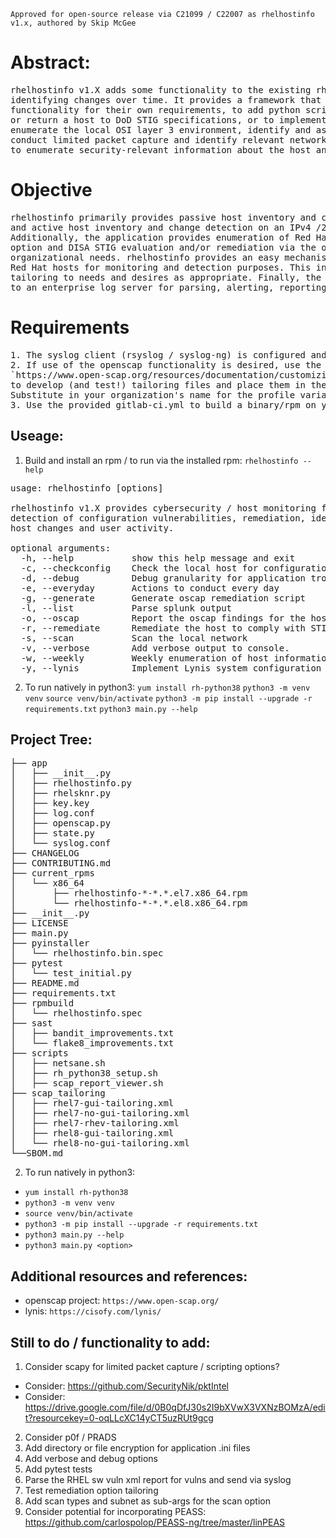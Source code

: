 `Approved for open-source release via C21099 / C22007 as rhelhostinfo v1.x, authored by Skip McGee`

# Abstract:
<pre>
rhelhostinfo v1.X adds some functionality to the existing rhelhostinfo project by enumerating host configuration information and 
identifying changes over time. It provides a framework that allows organizations to modify the application 
functionality for their own requirements, to add python scripting as needed or desired, including the ability to configure 
or return a host to DoD STIG specifications, or to implement lynis configuration, identify user command-line history, 
enumerate the local OSI layer 3 environment, identify and assist with configuring the host firewall, 
conduct limited packet capture and identify relevant network information. It uses the host-as-sensor model 
to enumerate security-relevant information about the host and the surrounding network and report relevant changes. 
</pre>

# Objective
<pre>
rhelhostinfo primarily provides passive host inventory and change detection via the --checkconfig option 
and active host inventory and change detection on an IPv4 /24 network segment via the --scan option. 
Additionally, the application provides enumeration of Red Hat host configuration vulnerabilities via the Lynis --lynis 
option and DISA STIG evaluation and/or remediation via the openscap project with tailoring files that can be edited for 
organizational needs. rhelhostinfo provides an easy mechanism and architecture to deploy python scripting across an enterprise's 
Red Hat hosts for monitoring and detection purposes. This includes a --everyday and a --weekly option to enable 
tailoring to needs and desires as appropriate. Finally, the data generated by the rhelhostinfo application is sent via syslog 
to an enterprise log server for parsing, alerting, reporting and display.  
</pre>

# Requirements
<pre>
1. The syslog client (rsyslog / syslog-ng) is configured and functional on your RHEL host
2. If use of the openscap functionality is desired, use the openscap guide at:
`https://www.open-scap.org/resources/documentation/customizing-scap-security-guide-for-your-use-case/` 
to develop (and test!) tailoring files and place them in the `scap_tailoring`directory. 
Substitute in your organization's name for the profile variables in app/openscap.py
3. Use the provided gitlab-ci.yml to build a binary/rpm on your gitlab infrastructure
</pre>

## Useage:
1. Build and install an rpm / to run via the installed rpm:
`rhelhostinfo --help`
<pre>
usage: rhelhostinfo [options]

rhelhostinfo v1.X provides cybersecurity / host monitoring functionality for
detection of configuration vulnerabilities, remediation, identification of
host changes and user activity.

optional arguments:
  -h, --help           show this help message and exit
  -c, --checkconfig    Check the local host for configuration changes
  -d, --debug          Debug granularity for application troubleshooting
  -e, --everyday       Actions to conduct every day
  -g, --generate       Generate oscap remediation script
  -l, --list           Parse splunk output
  -o, --oscap          Report the oscap findings for the host and view html report
  -r, --remediate      Remediate the host to comply with STIG content
  -s, --scan           Scan the local network
  -v, --verbose        Add verbose output to console.
  -w, --weekly         Weekly enumeration of host information
  -y, --lynis          Implement Lynis system configuration checks
</pre>

2. To run natively in python3:
`yum install rh-python38`
`python3 -m venv venv`
`source venv/bin/activate`
`python3 -m pip install --upgrade -r requirements.txt`
`python3 main.py --help`

## Project Tree:
<pre>
├── app
│   ├── __init__.py
│   ├── rhelhostinfo.py
│   ├── rhelsknr.py
│   ├── key.key
│   ├── log.conf
│   ├── openscap.py
│   ├── state.py
│   └── syslog.conf
├── CHANGELOG
├── CONTRIBUTING.md
├── current_rpms
│   └── x86_64
│       ├── rhelhostinfo-*-*.*.el7.x86_64.rpm
│       └── rhelhostinfo-*-*.*.el8.x86_64.rpm
├── __init__.py
├── LICENSE
├── main.py
├── pyinstaller
│   └── rhelhostinfo.bin.spec
├── pytest
│   └── test_initial.py
├── README.md
├── requirements.txt
├── rpmbuild
│   └── rhelhostinfo.spec
├── sast
│   ├── bandit_improvements.txt
│   └── flake8_improvements.txt
├── scripts
│   ├── netsane.sh
│   ├── rh_python38_setup.sh
│   ├── scap_report_viewer.sh
├── scap_tailoring
│   ├── rhel7-gui-tailoring.xml
│   ├── rhel7-no-gui-tailoring.xml
│   ├── rhel7-rhev-tailoring.xml
│   ├── rhel8-gui-tailoring.xml
│   └── rhel8-no-gui-tailoring.xml
└──SBOM.md
</pre>
2. To run natively in python3:
+ `yum install rh-python38`
+ `python3 -m venv venv`
+ `source venv/bin/activate`
+ `python3 -m pip install --upgrade -r requirements.txt`
+ `python3 main.py --help`
+ `python3 main.py <option>`

## Additional resources and references:
+ openscap project: ``https://www.open-scap.org/``
+ lynis: ``https://cisofy.com/lynis/``

## Still to do / functionality to add:
1. Consider scapy for limited packet capture / scripting options?
 - Consider: https://github.com/SecurityNik/pktIntel
 - Consider: https://drive.google.com/file/d/0B0qDfJ30s2I9bXVwX3VXNzBOMzA/edit?resourcekey=0-oqLLcXC14yCT5uzRUt9gcg
2. Consider p0f / PRADS
3. Add directory or file encryption for application .ini files 
4. Add verbose and debug options
5. Add pytest tests
6. Parse the RHEL sw vuln xml report for vulns and send via syslog
7. Test remediation option tailoring
8. Add scan types and subnet as sub-args for the scan option
9. Consider potential for incorporating PEASS: https://github.com/carlospolop/PEASS-ng/tree/master/linPEAS
